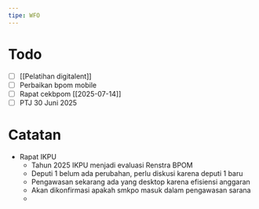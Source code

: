 ```yaml
---
tipe: WFO
---
```

# Todo
- [ ] [[Pelatihan digitalent]] 
- [ ] Perbaikan bpom mobile
- [ ] Rapat cekbpom [[2025-07-14]]
- [ ] PTJ 30 Juni 2025
# Catatan
- Rapat IKPU
	- Tahun 2025 IKPU menjadi evaluasi Renstra BPOM
	- Deputi 1 belum ada perubahan, perlu diskusi karena deputi 1 baru
	- Pengawasan sekarang ada yang desktop karena efisiensi anggaran
	- Akan dikonfirmasi apakah smkpo masuk dalam pengawasan sarana
	- 
